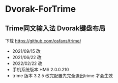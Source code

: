 # Dvorak-ForTrime
## Trime同文输入法   Dvorak键盘布局
下载 https://github.com/osfans/trime/



- 2021/09/15 改
- 2021/06/22 改
- 2022/02/22 改
- 手机系统版本  HMS 2.0.0.210
- trime 版本 3.2.5 改完配置先完全退出trime 才会生效
